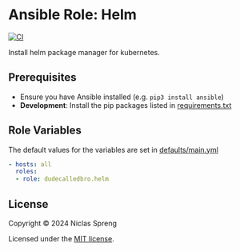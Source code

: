 # Ansible Role: Helm

[![CI](https://github.com/DudeCalledBro/ansible-role-helm/actions/workflows/molecule.yml/badge.svg)](https://github.com/DudeCalledBro/ansible-role-helm/actions/workflows/molecule.yml)

Install helm package manager for kubernetes.

## Prerequisites

- Ensure you have Ansible installed (e.g. `pip3 install ansible`)
- **Development**: Install the pip packages listed in [requirements.txt](requirements.txt)

## Role Variables

The default values for the variables are set in [defaults/main.yml](defaults/main.yml)

```yaml
- hosts: all
  roles:
  - role: dudecalledbro.helm
```

## License

Copyright © 2024 Niclas Spreng

Licensed under the [MIT license](LICENSE).
